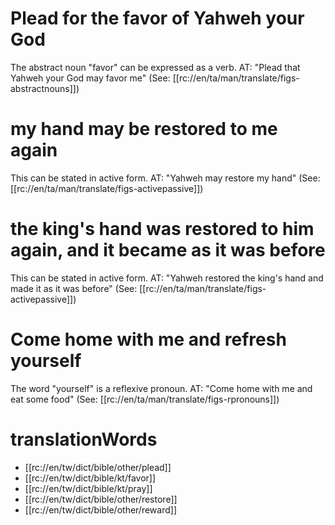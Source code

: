 # Plead for the favor of Yahweh your God

The abstract noun "favor" can be expressed as a verb. AT: "Plead that Yahweh your God may favor me" (See: [[rc://en/ta/man/translate/figs-abstractnouns]])

# my hand may be restored to me again

This can be stated in active form. AT: "Yahweh may restore my hand" (See: [[rc://en/ta/man/translate/figs-activepassive]])

# the king's hand was restored to him again, and it became as it was before

This can be stated in active form. AT: "Yahweh restored the king's hand and made it as it was before" (See: [[rc://en/ta/man/translate/figs-activepassive]])

# Come home with me and refresh yourself

The word "yourself" is a reflexive pronoun. AT: "Come home with me and eat some food" (See: [[rc://en/ta/man/translate/figs-rpronouns]])

# translationWords

* [[rc://en/tw/dict/bible/other/plead]]
* [[rc://en/tw/dict/bible/kt/favor]]
* [[rc://en/tw/dict/bible/kt/pray]]
* [[rc://en/tw/dict/bible/other/restore]]
* [[rc://en/tw/dict/bible/other/reward]]